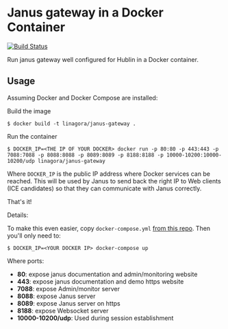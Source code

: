 # Janus gateway in a Docker Container

[![Build Status](https://travis-ci.org/linagora/docker-janus-gateway.svg?branch=mach10)](https://travis-ci.org/linagora/docker-janus-gateway)

Run janus gateway well configured for Hublin in a Docker container.

## Usage

Assuming Docker and Docker Compose are installed:

Build the image

```shell
$ docker build -t linagora/janus-gateway .
```

Run the container

```shell
$ DOCKER_IP=<THE IP OF YOUR DOCKER> docker run -p 80:80 -p 443:443 -p 7088:7088 -p 8088:8088 -p 8089:8089 -p 8188:8188 -p 10000-10200:10000-10200/udp linagora/janus-gateway
```

Where `DOCKER_IP` is the public IP address where Docker services can be reached. This will be used by Janus to send back the right IP to Web clients (ICE candidates) so that they can communicate with Janus correctly.

That's it!

Details:

To make this even easier, copy `docker-compose.yml` [from this repo](https://github.com/linagora/docker-janus-gateway/blob/master/docker-compose.yml). Then you'll only need to:

```shell
$ DOCKER_IP=<YOUR DOCKER IP> docker-compose up
```

Where ports:
  - **80**: expose janus documentation and admin/monitoring website
  - **443**: expose janus documentation and demo https website
  - **7088**: expose Admin/monitor server
  - **8088**: expose Janus server
  - **8089**: expose Janus server on https
  - **8188**: expose Websocket server
  - **10000-10200/udp**: Used during session establishment

